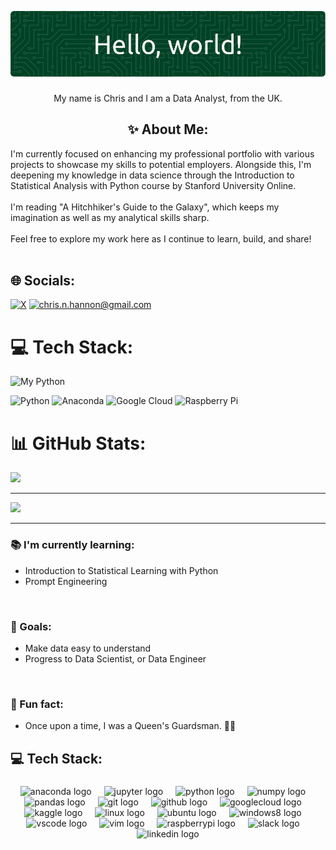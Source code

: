 ![Header](github-header-image.png)


###

<p align="center">My name is Chris and I am a Data Analyst, from the UK.</p>

###

<h2 align="center">✨ About Me:</h2>

I'm currently focused on enhancing my professional portfolio with various projects to showcase my skills to potential employers. Alongside this, I'm deepening my knowledge in data science through the Introduction to Statistical Analysis with Python course by Stanford University Online.
<br><br>
I'm reading "A Hitchhiker's Guide to the Galaxy", which keeps my imagination as well as my analytical skills sharp.
<br><br>
Feel free to explore my work here as I continue to learn, build, and share!<br><br>


## 🌐 Socials:
[![X](https://img.shields.io/badge/X-black.svg?logo=X&logoColor=white)](https://x.com/cnhannon) [![chris.n.hannon@gmail.com](https://img.shields.io/badge/Email-D14836?logo=gmail&logoColor=white)](mailto:chris.n.hannon@gmail.com) 

# 💻 Tech Stack:
![My Python](https://img.shields.io/badge/PYTHON-python?style=for-the-badge&logo=python&logoColor=yellow&labelColor=blue&color=blue)

![Python](https://img.shields.io/badge/python-3670A0?style=for-the-badge&logo=python&logoColor=ffdd54) ![Anaconda](https://img.shields.io/badge/Anaconda-%2344A833.svg?style=for-the-badge&logo=anaconda&logoColor=white) ![Google Cloud](https://img.shields.io/badge/GoogleCloud-%234285F4.svg?style=for-the-badge&logo=google-cloud&logoColor=white) ![Raspberry Pi](https://img.shields.io/badge/-Raspberry_Pi-C51A4A?style=for-the-badge&logo=Raspberry-Pi)
# 📊 GitHub Stats:
![](https://github-readme-stats.vercel.app/api/top-langs/?username=cnhannon&theme=dark&hide_border=false&include_all_commits=false&count_private=false&layout=compact)

---

[![](https://visitcount.itsvg.in/api?id=cnhannon&icon=0&color=0)](https://visitcount.itsvg.in)

---

###

<p align="left">
  <h3>📚 I'm currently learning:</h3>
  <ul>
    <li>Introduction to Statistical Learning with Python</li>
    <li>Prompt Engineering</li>
  </ul>
  <br>
  <h3>🎯 Goals:</h3>
  <ul>
    <li>Make data easy to understand</li>
    <li>Progress to Data Scientist, or Data Engineer</li>
  </ul>
  <br>
  <h3>🎲 Fun fact:</h3>
  <ul>
    <li>Once upon a time, I was a Queen's Guardsman. 💂‍♂️</li>
  </ul>
</p>

<h2 align="left">💻 Tech Stack:</h2>

###

<div align="center">
  <img src="https://cdn.jsdelivr.net/gh/devicons/devicon/icons/anaconda/anaconda-original.svg" height="40" alt="anaconda logo"  />
  <img width="12" />
  <img src="https://cdn.jsdelivr.net/gh/devicons/devicon/icons/jupyter/jupyter-original.svg" height="40" alt="jupyter logo"  />
  <img width="12" />
  <img src="https://cdn.jsdelivr.net/gh/devicons/devicon/icons/python/python-original.svg" height="40" alt="python logo"  />
  <img width="12" />
  <img src="https://cdn.jsdelivr.net/gh/devicons/devicon/icons/numpy/numpy-original.svg" height="40" alt="numpy logo"  />
  <img width="12" />
  <img src="https://cdn.jsdelivr.net/gh/devicons/devicon/icons/pandas/pandas-original.svg" height="40" alt="pandas logo"  />
  <img width="12" />
  <img src="https://cdn.jsdelivr.net/gh/devicons/devicon/icons/git/git-original.svg" height="40" alt="git logo"  />
  <img width="12" />
  <img src="https://cdn.jsdelivr.net/gh/devicons/devicon/icons/github/github-original.svg" height="40" alt="github logo"  />
  <img width="12" />
  <img src="https://cdn.jsdelivr.net/gh/devicons/devicon/icons/googlecloud/googlecloud-original.svg" height="40" alt="googlecloud logo"  />
  <img width="12" />
  <img src="https://cdn.jsdelivr.net/gh/devicons/devicon/icons/kaggle/kaggle-original.svg" height="40" alt="kaggle logo"  />
  <img width="12" />
  <img src="https://cdn.jsdelivr.net/gh/devicons/devicon/icons/linux/linux-original.svg" height="40" alt="linux logo"  />
  <img width="12" />
  <img src="https://cdn.jsdelivr.net/gh/devicons/devicon/icons/ubuntu/ubuntu-plain.svg" height="40" alt="ubuntu logo"  />
  <img width="12" />
  <img src="https://cdn.jsdelivr.net/gh/devicons/devicon/icons/windows8/windows8-original.svg" height="40" alt="windows8 logo"  />
  <img width="12" />
  <img src="https://cdn.jsdelivr.net/gh/devicons/devicon/icons/vscode/vscode-original.svg" height="40" alt="vscode logo"  />
  <img width="12" />
  <img src="https://cdn.jsdelivr.net/gh/devicons/devicon/icons/vim/vim-original.svg" height="40" alt="vim logo"  />
  <img width="12" />
  <img src="https://cdn.jsdelivr.net/gh/devicons/devicon/icons/raspberrypi/raspberrypi-original.svg" height="40" alt="raspberrypi logo"  />
  <img width="12" />
  <img src="https://cdn.jsdelivr.net/gh/devicons/devicon/icons/slack/slack-original.svg" height="40" alt="slack logo"  />
  <img width="12" />
  <img src="https://cdn.jsdelivr.net/gh/devicons/devicon/icons/linkedin/linkedin-original.svg" height="40" alt="linkedin logo"  />
</div>

###
